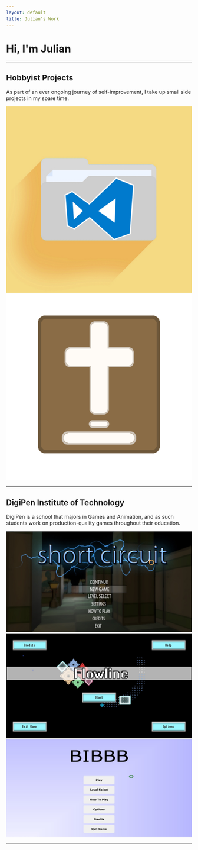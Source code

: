 ```yaml
---
layout: default
title: Julian's Work
---
```

# Hi, I'm Julian

---

## Hobbyist Projects
As part of an ever ongoing journey of self-improvement, I take up small side projects in my spare time. 

<html>
    <div class="menu-gallery">
        <a href="/projects/personal/vscode_explorer">
            <img class="menu-gallery-img" src="/files/images/vscode_explorer.jpg" alt="VSCode File Explorer">
        </a>
        <a href="/projects/personal/biblicabot">
            <img class="menu-gallery-img" src="/files/images/biblicabot.png" alt="Biblica Bot">
        </a>
    </div>
</html>

---

## DigiPen Institute of Technology
DigiPen is a school that majors in Games and Animation, and as such students work on production-quality games throughout their education.

<html>
    <div class="menu-gallery">
        <a href="/projects/school/shortcircuit">
            <img class="menu-gallery-img" src="/files/images/ShortCircuit_1.jpg" alt="ShortCircuit">
        </a>
        <a href="/projects/school/flowline">
            <img class="menu-gallery-img" src="/files/images/Flowline_1.jpg" alt="FlowLine">
        </a>
        <a href="/projects/school/bibbb">
            <img class="menu-gallery-img" src="/files/images/BIBBB_1.jpg" alt="BIBBB">
        </a>
    </div>
</html>

---
